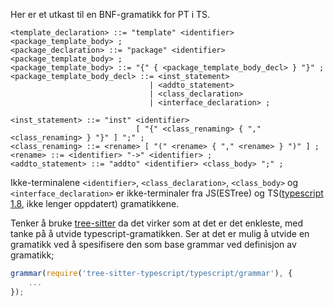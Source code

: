
Her er et utkast til en BNF-gramatikk for PT i TS.

```
<template_declaration> ::= "template" <identifier> <package_template_body> ;
<package_declaration> ::= "package" <identifier> <package_template_body> ;
<package_template_body> ::= "{" { <package_template_body_decl> } "}" ;
<package_template_body_decl> ::= <inst_statement> 
                               | <addto_statement> 
                               | <class_declaration> 
                               | <interface_declaration> ;

<inst_statement> ::= "inst" <identifier> 
                            [ "{" <class_renaming> { "," <class_renaming> } "}" ] ";" ;
<class_renaming> ::= <rename> [ "(" <rename> { "," <rename> } ")" ] ;
<rename> ::= <identifier> "->" <identifier> ;
<addto_statement> ::= "addto" <identifier> <class_body> ";" ;
```

Ikke-terminalene `<identifier>`, `<class_declaration>`, `<class_body>` og `<interface_declaration>` er ikke-terminaler fra JS(ESTree) og TS([typescript 1.8](https://javascript.xgqfrms.xyz/pdfs/TypeScript%20Language%20Specification.pdf), ikke lenger oppdatert) gramatikkene.

Tenker å bruke [tree-sitter](https://tree-sitter.github.io/tree-sitter/) da det virker som at det er det enkleste, med tanke på å utvide typescript-gramatikken.
Ser at det er mulig å utvide en gramatikk ved å spesifisere den som base grammar ved definisjon av gramatikk;

```javascript
grammar(require('tree-sitter-typescript/typescript/grammar'), {
    ...
});
```

